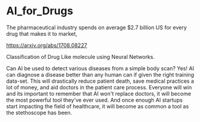 # AI_for_Drugs
The pharmaceutical industry spends on average $2.7 billion US for every drug that makes it to market, 

 https://arxiv.org/abs/1708.08227

Classification of Drug Like molecule using Neural Networks. 
 
Can AI be used to detect various diseases from a simple body scan? Yes! AI can diagnose a disease better than any human can if given the right training data-set. This will drastically reduce patient death, save medical practices a lot of money, and aid doctors in the patient care process. Everyone will win and its important to remember that AI won't replace doctors, it will become the most powerful tool they've ever used. And once enough AI startups start impacting the field of healthcare, it will become as common a tool as the stethoscope has been.


